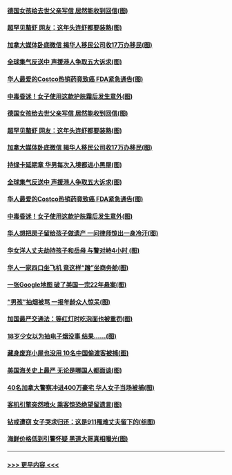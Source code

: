 #### [德国女孩给去世父亲写信 居然能收到回信(图)](../pages/p3/907485.md?t=09161655) 
#### [超罕见螯虾 网友：这年头连虾都要装熟(图)](../pages/p3/907479.md?t=09161655) 
#### [加拿大媒体卧底微信 揭华人移民公司收17万办移民(图)](../pages/p3/907472.md?t=09161655) 
#### [全球集气反送中 声援港人争取五大诉求(图)](../pages/p3/907387.md?t=09161655) 
#### [华人最爱的Costco热销药竟致癌 FDA紧急通告(图)](../pages/p3/907408.md?t=09161655) 
#### [中毒昏迷！女子使用这款护肤霜后发生意外(图)](../pages/p3/907359.md?t=09161655) 
#### [德国女孩给去世父亲写信 居然能收到回信(图)](../pages/p3/907485.md?t=09161655) 
#### [超罕见螯虾 网友：这年头连虾都要装熟(图)](../pages/p3/907479.md?t=09161655) 
#### [加拿大媒体卧底微信 揭华人移民公司收17万办移民(图)](../pages/p3/907472.md?t=09161655) 
#### [持绿卡延期章 华男每次入境都进小黑屋(图)](../pages/p3/907458.md?t=09161655) 
#### [全球集气反送中 声援港人争取五大诉求(图)](../pages/p3/907387.md?t=09161655) 
#### [华人最爱的Costco热销药竟致癌 FDA紧急通告(图)](../pages/p3/907408.md?t=09161655) 
#### [中毒昏迷！女子使用这款护肤霜后发生意外(图)](../pages/p3/907359.md?t=09161655) 
#### [华人想把房子留给孩子做遗产 一问律师惊出一身冷汗(图)](../pages/p3/907334.md?t=09161655) 
#### [华女洋人丈夫劫持孩子和岳母 与警对峙4小时 (图)](../pages/p3/907319.md?t=09161655) 
#### [华人一家四口坐飞机 竟这样“蹭”坐商务舱(图)](../pages/p3/907265.md?t=09161655) 
#### [一张Google地图 破了美国一宗22年悬案(图)](../pages/p3/907248.md?t=09161655) 
#### [“男孩”抽烟被骂 一报年龄众人惊呆(图)](../pages/p3/907240.md?t=09161655) 
#### [加国最严交通法：等红灯时吃泡面也被重罚(图)](../pages/p3/907245.md?t=09161655) 
#### [18岁少女以为抽电子烟没事 结果……(图)](../pages/p3/907196.md?t=09161655) 
#### [藏身废弃小屋也没用 10名中国偷渡客被捕(图)](../pages/p3/907189.md?t=09161655) 
#### [美国海关史上最严 无论是哪国人都面谈(图)](../pages/p3/907192.md?t=09161655) 
#### [40名加拿大警察冲进400万豪宅 华人女子当场被捕(图)](../pages/p3/907166.md?t=09161655) 
#### [客机引擎突然喷火 乘客惊恐绝望留遗言(图)](../pages/p3/907152.md?t=09161655) 
#### [钻戒遭窃 女子哭求归还：这是911罹难丈夫留下的(组图)](../pages/p3/907062.md?t=09161655) 
#### [海鲜价格低到引警怀疑 黑道大哥真相曝光(图)](../pages/p3/907071.md?t=09161655) 

----
#### [ >>> 更早内容 <<< ](../indexes/p3-earlier.md)
